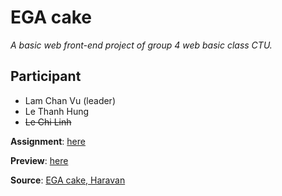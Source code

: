 # EGA cake
 _A basic web front-end project of group 4 web basic class CTU._

 ## Participant
 * Lam Chan Vu (leader)
 * Le Thanh Hung
 * ~~Le Chi Linh~~


__Assignment__: [here](https://docs.google.com/document/d/1C701cqNiHubA1yAw2FGpKGZStVVStzcwnDOUVTQPX2E/edit)

__Preview__: [here](https://julyyv.github.io/ctu.ct188.g4.ega-cake/trangchu.html) 

__Source__: [EGA cake, Haravan](https://ega-cake.myharavan.com/)